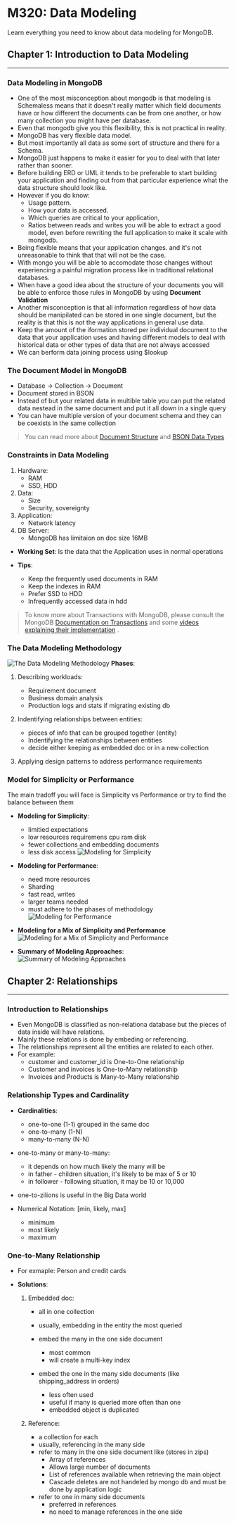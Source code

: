 # M320: Data Modeling
Learn everything you need to know about data modeling for MongoDB.

## Chapter 1: Introduction to Data Modeling
---
### Data Modeling in MongoDB
- One of the most misconception about mongodb is that modeling is Schemaless means that it doesn't really matter which field documents have or how different the documents can be from one another, or how many collection you might have  per database.
- Even that mongodb give you this flexibility, this is not practical in reality.
- MongoDB has very flexible data model.
- But most importantly all data as some sort of structure and there for a Schema.
- MongoDB just happens to make it easier for you to deal with that later rather than sooner.
- Before building ERD or UML it tends to be preferable to start building your application and finding out from that particular experience what the data structure should look like.
- However if you do know:
    - Usage pattern.
    - How your data is accessed.
    - Which queries are critical to your application,
    - Ratios between reads and writes
you will be able to extract a good model, even before rewriting the full application to make it scale with mongodb.
- Being flexible means that your application  changes. and it's not unreasonable to think that that will not be the case.
- With mongo you will be able to accomodate those changes without experiencing a painful migration process like in traditional relational databases.
- When have a good idea about the structure of your documents you will be able to enforce those rules in MongoDB by using **Document Validation** 
- Another misconception is that all information regardless of how data should be manipilated can be stored in one single document, but the reality is that this is not the way applications in general use data.
- Keep the amount of the iformation stored per individual document to the data that your application uses and having different models to deal with historical data or other types of data that are not always accessed
- We can berform data joining process using $lookup


### The Document Model in MongoDB
- Database -> Collection -> Document
- Document stored in BSON
- Instead of but your related data in multible table you can put the related data nestead in the same document and put it all down in a single query
- You can have multiple version of your document schema and they can be coexists in the same collection

> You can read more about [Document Structure](https://www.mongodb.com/docs/manual/core/data-modeling-introduction/#document-structure) and [BSON Data Types](https://www.mongodb.com/docs/upcoming/reference/bson-types/)



### Constraints in Data Modeling
1. Hardware:
	- RAM
	- SSD, HDD
2. Data:
	- Size
	- Security, sovereignty
3. Application:
	- Network latency
4. DB Server:
	- MongoDB has limitaion on doc size 16MB

- **Working Set**: Is the data that the Application uses in normal operations

- **Tips**:
	- Keep the frequently used documents in RAM
	- Keep the indexes in RAM
	- Prefer SSD to HDD
	- Infrequently accessed data in hdd



> To know more about Transactions with MongoDB, please consult the MongoDB [Documentation on Transactions](https://www.mongodb.com/docs/manual/core/transactions/) and some [videos explaining their implementation](https://www.mongodb.com/transactions) .



### The Data Modeling Methodology
![The Data Modeling Methodology](./Assets/M320/methodology.png)
**Phases**:
1. Describing workloads:
    - Requirement document
    - Business domain analysis
    - Production logs and stats if migrating existing db

2. Indentifying relationships between entities:
    - pieces of info that can be grouped together (entity)
    - Indentifying the relationships between entities
    - decide either keeping as embedded doc or in a new collection

3. Applying design patterns to address performance requirements


### Model for Simplicity or Performance
The main tradoff you will face is Simplicity vs Performance or try to find the balance between them

- **Modeling for Simplicity**:
	- limitied expectations
	- low resources requiremens cpu ram disk
	- fewer collections and embedding documents
	- less disk access
![Modeling for Simplicity](./Assets/M320/modeling_for_simplicity.png)

- **Modeling for Performance**:
	- need more resources
	- Sharding
	- fast read, writes
	- larger teams needed
	- must adhere to the phases of methodology
![Modeling for Performance](./Assets/M320/modeling_for_performance.png)

- **Modeling for a Mix of Simplicity and Performance**
![Modeling for a Mix of Simplicity and Performance](./Assets/M320/modeling_for_a_mix.png)

- **Summary of Modeling Approaches**:
![Summary of Modeling Approaches](./Assets/M320/flexible_methodology.png)



## Chapter 2: Relationships
---
### Introduction to Relationships
- Even MongoDB is classified as non-relationa database but the pieces of data inside will have relations.
- Mainly these relations is done by embeding or referencing.
- The relationships represent all the entities are related to each other.
- For example:
	- customer and customer_id is One-to-One relationship
	- Customer and invoices is One-to-Many relationship
	- Invoices and Products is Many-to-Many relationship
	


### Relationship Types and Cardinality
- **Cardinalities**:
	- one-to-one (1-1)  grouped in the same doc
	- one-to-many (1-N)  
	- many-to-many (N-N)

- one-to-many or many-to-many:
	- it depends on how much likely the many will be
	- in father - children situation, it's likely to be max of 5 or 10
	- in follower - following situation, it may be 10 or 10,000
- one-to-zilions is useful in the Big Data world
- Numerical Notation:  [min, likely, max]
	- minimum
	- most likely
	- maximum



### One-to-Many Relationship
- For exmaple: Person and credit cards

- **Solutions**:
	1. Embedded doc:
		- all in one collection
		- usually, embedding in the entity the most queried
		- embed the many in the one side document
			- most common
			- will create a multi-key index

		- embed the one in the many side documents (like shipping_address in orders)
			- less often used
			- useful if many is queried more often than one
			- embedded object is duplicated

	2. Reference:
		- a collection for each
		- usually, referencing in the many side
		- refer to many in the one side document like (stores in zips)
			- Array of references
			- Allows large number of documents
			- List of references available when retrieving the main object
			- Cascade deletes are not handeled by mongo db and must be done by application logic
		- refer to one in many side documents
			- preferred in references
			- no need to manage references in the one side